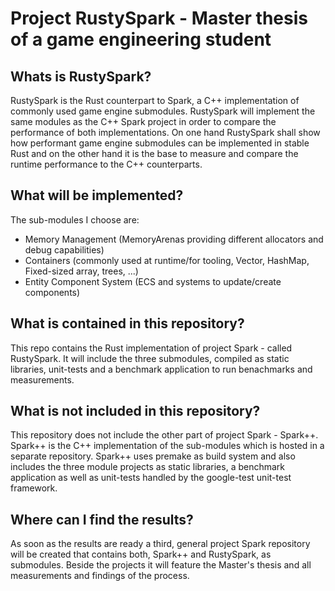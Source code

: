 # Project RustySpark - Master thesis of a game engineering student

## Whats is RustySpark?

RustySpark is the Rust counterpart to Spark, a C++ implementation of commonly used game engine submodules. RustySpark will
implement the same modules as the C++ Spark project in order to compare the performance of both implementations. On one hand
RustySpark shall show how performant game engine submodules can be implemented in stable Rust and on the other hand it is the
base to measure and compare the runtime performance to the C++ counterparts.

## What will be implemented?

The sub-modules I choose are:

- Memory Management (MemoryArenas providing different allocators and debug capabilities)
- Containers (commonly used at runtime/for tooling, Vector, HashMap, Fixed-sized array, trees, ...)
- Entity Component System (ECS and systems to update/create components)

## What is contained in this repository?

This repo contains the Rust implementation of project Spark - called RustySpark. It will include the three submodules, compiled as
static libraries, unit-tests and a benchmark application to run benachmarks and measurements. 

## What is not included in this repository?

This repository does not include the other part of project Spark - Spark++. Spark++ is the C++ implementation of the sub-modules which is hosted in a separate repository. Spark++ uses premake as build system and also includes the three module projects as static libraries, a benchmark application as well as unit-tests handled by the google-test unit-test framework.

## Where can I find the results?

As soon as the results are ready a third, general project Spark repository will be created that contains both, Spark++ and RustySpark, as submodules. Beside the projects it will feature the Master's thesis and all measurements and findings of the process.